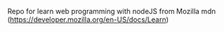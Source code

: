 Repo for learn web programming with nodeJS 
from Mozilla mdn (https://developer.mozilla.org/en-US/docs/Learn)
